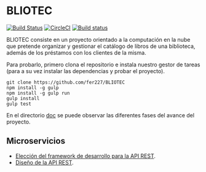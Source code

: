 # BLIOTEC

[![Build Status](https://travis-ci.com/fer227/BLIOTEC.svg?branch=main)](https://travis-ci.com/fer227/BLIOTEC) [![CircleCI](https://circleci.com/gh/fer227/BLIOTEC.svg?style=svg)](https://circleci.com/gh/fer227/BLIOTEC) [![Build status](https://ci.appveyor.com/api/projects/status/pt44c0loki51d9tp?svg=true)](https://ci.appveyor.com/project/fer227/bliotec)

BLIOTEC consiste en un proyecto orientado a la computación en la nube que pretende organizar y gestionar el catálogo de libros de una biblioteca, además de los préstamos con los clientes de la misma.

Para probarlo, primero clona el repositorio e instala nuestro gestor de tareas (para a su vez instalar las dependencias y probar el proyecto).

```
git clone https://github.com/fer227/BLIOTEC
npm install -g gulp
npm install -g gulp run
gulp install
gulp test
```

En el directorio [doc](./doc) se puede observar las diferentes fases del avance del proyecto.

## Microservicios

- [Elección del framework de desarrollo para la API REST](./doc/microservicios/framework.md). 
- [Diseño de la API REST](./doc/microservicios/api.md).